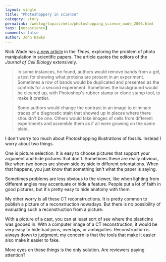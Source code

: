 ```yaml
---
layout: single 
title: "Photoshoppery in science" 
category: story
permalink: /weblog/topics/meta/photoshopping_science_wade_2006.html
tags: [metascience] 
comments: false 
author: John Hawks 
---
```



<p>
Nick Wade has <a href="http://www.nytimes.com/2006/01/24/science/24frau.html">a new article</a> in the <i>Times</i>, exploring the problem of photo manipulation in scientific papers. The article quotes the editors of the <i>Journal of Cell Biology</i> extensively. 
</p>

<blockquote>In some instances, he found, authors would remove bands from a gel, a test for showing what proteins are present in an experiment. Sometimes a row of bands would be duplicated and presented as the controls for a second experiment. Sometimes the background would be cleaned up, with Photoshop's rubber stamp or clone stamp tool, to make it prettier.</blockquote>

<blockquote>Some authors would change the contrast in an image to eliminate traces of a diagnostic stain that showed up in places where there shouldn't be one. Others would take images of cells from different experiments and assemble them as if all were growing on the same plate.</blockquote>

<p>
I don't worry too much about Photoshopping illustrations of fossils. Instead I worry about two things. 
</p>

<p>
One is picture selection. It is easy to choose pictures that support your argument and hide pictures that don't. Sometimes these are really obvious, like when two bones are shown side by side in different orientations. When that happens, you just know that something isn't what the paper is saying. 
</p>

<p>
Sometimes problems are less obvious to the viewer, like when lighting from different angles may accentuate or hide a feature. People put a lot of faith in good pictures, but it's pretty easy to hide anatomy with them. 
</p>

<p>
My other worry is all these CT reconstructions. It is pretty common to publish a picture of a reconstruction nowadays. But there is no possibility of evaluating such a reconstruction from a picture. 
</p>

<p>
With a picture of a cast, you can at least sort of see where the plasticine was gooped in. With a computer image of a CT reconstruction, it would be very easy to hide bad joins, overlaps, or ambiguities. Reconstruction is always down to judgment; my concern is that the tools that make it easier also make it easier to fake. 
</p>

<p>
More eyes on these things is the only solution. Are reviewers paying attention? 
</p>


